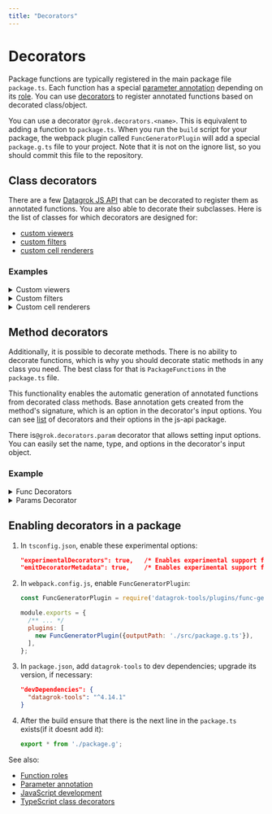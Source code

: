 ```yaml
---
title: "Decorators"
---
```


# Decorators

Package functions are typically registered in the main package file `package.ts`. Each function has a special [parameter annotation](../../datagrok/concepts/functions/func-params-annotation.md) depending on its [role](../function-roles.md).
You can use [decorators](https://www.typescriptlang.org/docs/handbook/decorators.html) to register annotated functions based on decorated class/object.

You can use a decorator `@grok.decorators.<name>`. This is equivalent to adding a function to `package.ts`. When you run the `build` script for your package, the webpack plugin called `FuncGeneratorPlugin` will add a special `package.g.ts` file to your project. Note that it is not on the ignore list, so you should commit this file to the repository.

## Class decorators

There are a few [Datagrok JS API](https://datagrok.ai/api/js) that can be decorated to register them as annotated functions. You are also able to decorate their subclasses. Here is the list of classes for which decorators are designed for: 

* [custom viewers](../how-to/viewers/develop-custom-viewer.md)
* [custom filters](../how-to/viewers/custom-filters.md)
* [custom cell renderers](../how-to/grid/custom-cell-renderers.md)

### Examples

<details>
<summary> Custom viewers </summary>
<div>

```ts
@grok.decorators.viewer({
  name: 'Test Viewer',
  description: 'Creates a Test Viewer instance',
  icon: 'images/icon.png',
  toolbox: true,
  viewerPath: 'Tests | Show results',
})
export class TestViewer extends DG.JsViewer {
}
```

</div>
</details>

<details>
<summary> Custom filters </summary>
<div>

```ts
@grok.decorators.filter({
  name: 'Radio Button Filter',
  description: 'Single option filter',
  semType: 'Country',
})
export class RadioButtonFilter extends DG.Filter {
}
```

</div>
</details>

<details>
<summary> Custom cell renderers </summary>
<div>

```ts
@grok.decorators.cellRenderer({
  name: 'Fasta Sequence Cell Renderer',
  description: 'Macromolecule renderer',
  cellType: 'sequence',
  columnTags: 'quality=Macromolecule, units=fasta',
})
export class MacromoleculeSequenceCellRenderer extends DG.GridCellRenderer {
}
```

</div>
</details>

## Method decorators

Additionally, it is possible to decorate methods. There is no ability to decorate functions, which is why you should decorate static methods in any class you need. The best class for that is `PackageFunctions` in the `package.ts` file.

This functionality enables the automatic generation of annotated functions from decorated class methods. Base annotation gets created from the method's signature, which is an option in the decorator's input options. You can see [list](https://github.com/datagrok-ai/public/blob/master/js-api/src/decorators/functions.ts) of decorators and their options in the js-api package.

There is`@grok.decorators.param` decorator that allows setting input options. You can easily set the name, type, and options in the decorator's input object.

### Example 

<details>
<summary> Func Decorators </summary>
<div>

```ts
export class PackageFunctions { 

  @grok.decorators.init({})
  static async init() {}
  
  @grok.decorators.func({ name: 'solveODE'})
  static solve(problem: ODEs): DG.DataFrame {
    return solveDefault(problem);
  }
}
```

</div>
</details>



<details>
<summary> Params Decorator</summary>
<div>

```ts
@grok.decorators.func({
  name: 'Ball flight',
  description: 'Ball flight simulation',
  meta: {
    icon: 'files/icons/ball.png'
  },
  outputs: [
    {
      name: 'maxDist', 
      type: 'double',
      options: {caption: 'Max distance'}
    }
  ]
})
static ballFlight(
  @grok.decorators.param({options:{initialValue: '0.01', category: 'Ball', caption: 'Diameter', units: 'm', min: '0.01', max: '0.3'}}) dB: number, 
  @grok.decorators.param({options:{initialValue: '200', category: 'Ball', caption: 'Density', description: 'Material density', units: 'kg/m^3', min: '200', max: '1200'}}) roB: number, 
  @grok.decorators.param({options:{initialValue: '50', category: 'Throw parameters', caption: 'Velocity', min: '40', max: '60', units: 'm/sec'}}) v: number, 
  @grok.decorators.param({options:{initialValue: '45', category: 'Throw parameters', caption: 'Angle', min: '20', max: '70', units: 'deg'}}) a: number) {
}
```

</div>
</details>


## Enabling decorators in a package

1. In `tsconfig.json`, enable these experimental options:

   ```json
   "experimentalDecorators": true,   /* Enables experimental support for ES7 decorators. */
   "emitDecoratorMetadata": true,    /* Enables experimental support for emitting type metadata for decorators. */
   ```

1. In `webpack.config.js`, enable `FuncGeneratorPlugin`:

   ```js
   const FuncGeneratorPlugin = require('datagrok-tools/plugins/func-gen-plugin');

   module.exports = {
     /** ... */
     plugins: [
       new FuncGeneratorPlugin({outputPath: './src/package.g.ts'}),
     ],
   };
   ```

1. In `package.json`, add `datagrok-tools` to dev dependencies; upgrade its version, if necessary:

   ```json
   "devDependencies": {
     "datagrok-tools": "^4.14.1"
   }
   ```

1. After the build ensure that there is the next line in the `package.ts` exists(if it doesnt add it):

   ```ts
   export * from './package.g';
   ```

See also:

* [Function roles](../function-roles.md)
* [Parameter annotation](../../datagrok/concepts/functions/func-params-annotation.md)
* [JavaScript development](../develop.md)
* [TypeScript class decorators](https://www.typescriptlang.org/docs/handbook/decorators.html#class-decorators)
